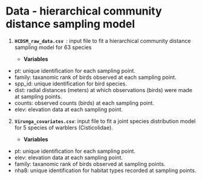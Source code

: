 # Data - hierarchical community distance sampling model 
1. **`HCDSM_raw_data.csv `**: input file to fit a hierarchical community distance sampling model for 63 species
   
     + **Variables** 
  * pt: unique identification for each sampling point.
  * family: taxanomic rank of birds observed at each sampling point.
  * spp_id: unique identification for bird species.
  * dist: radial distances (meters) at which observations (birds) were made at sampling points.
  * counts: observed counts (birds) at each sampling point.
  * elev: elevation data at each sampling point.

2. **`Virunga_covariates.csv`**: input file to fit a joint species distribution model for 5 species of warblers (Cisticolidae).
    
     + **Variables**  
  * pt: unique identification for each sampling point.
  * elev: elevation data at each sampling point.
  * family: taxanomic rank of birds observed at sampling points.
  * nha8: unique identification for habitat types recorded at sampling points.
